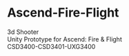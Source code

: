 # Ascend-Fire-Flight
3d Shooter <br />
Unity Prototype for Ascend: Fire &amp; Flight <br />
CSD3400-CSD3401-UXG3400

